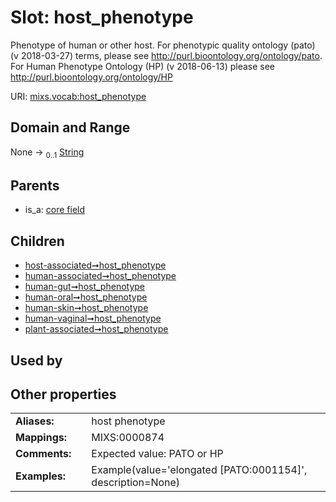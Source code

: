 
# Slot: host_phenotype


Phenotype of human or other host. For phenotypic quality ontology (pato) (v 2018-03-27) terms, please see http://purl.bioontology.org/ontology/pato. For Human Phenotype Ontology (HP) (v 2018-06-13) please see http://purl.bioontology.org/ontology/HP

URI: [mixs.vocab:host_phenotype](https://w3id.org/mixs/vocab/host_phenotype)


## Domain and Range

None &#8594;  <sub>0..1</sub> [String](types/String.md)

## Parents

 *  is_a: [core field](core_field.md)

## Children

 *  [host-associated➞host_phenotype](host_associated_host_phenotype.md)
 *  [human-associated➞host_phenotype](human_associated_host_phenotype.md)
 *  [human-gut➞host_phenotype](human_gut_host_phenotype.md)
 *  [human-oral➞host_phenotype](human_oral_host_phenotype.md)
 *  [human-skin➞host_phenotype](human_skin_host_phenotype.md)
 *  [human-vaginal➞host_phenotype](human_vaginal_host_phenotype.md)
 *  [plant-associated➞host_phenotype](plant_associated_host_phenotype.md)

## Used by


## Other properties

|  |  |  |
| --- | --- | --- |
| **Aliases:** | | host phenotype |
| **Mappings:** | | MIXS:0000874 |
| **Comments:** | | Expected value: PATO or HP |
| **Examples:** | | Example(value='elongated [PATO:0001154]', description=None) |

